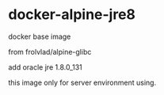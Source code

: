 # docker-alpine-jre8
docker base image

from frolvlad/alpine-glibc

add oracle jre 1.8.0_131

this image only for server environment using.
